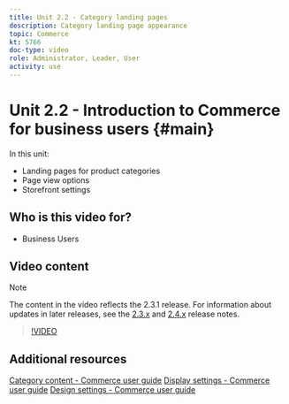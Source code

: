 ```yaml
---
title: Unit 2.2 - Category landing pages
description: Category landing page appearance
topic: Commerce
kt: 5766
doc-type: video
role: Administrator, Leader, User
activity: use
---
```


# Unit 2.2 - Introduction to Commerce for business users {#main}

In this unit:

- Landing pages for product categories
- Page view options
- Storefront settings

## Who is this video for?

- Business Users

## Video content

>[!NOTE]
>
>The content in the video reflects the 2.3.1 release. For information about updates in later releases, see the [ 2.3.x](https://devdocs.magento.com/guides/v2.3/release-notes/bk-release-notes.html) and [2.4.x](https://devdocs.magento.com/guides/v2.4/release-notes/bk-release-notes.html) release notes.

>[!VIDEO](https://video.tv.adobe.com/v/36388/?quality=12&learn=on)

## Additional resources

[Category content - Commerce user guide](https://docs.magento.com/user-guide/catalog/categories-content-settings.html)
[Display settings - Commerce user guide](https://docs.magento.com/user-guide/catalog/categories-display-settings.html)
[Design settings - Commerce user guide](https://docs.magento.com/user-guide/catalog/categories-custom-design.html)
